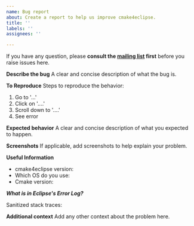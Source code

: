 ```yaml
---
name: Bug report
about: Create a report to help us improve cmake4eclipse.
title: ''
labels: ''
assignees: ''

---
```


If you have any question, please **consult the <a href="http://groups.google.com/d/forum/cmake4eclipse-users">mailing list</a> first** before you raise issues here.

**Describe the bug**
A clear and concise description of what the bug is.

**To Reproduce**
Steps to reproduce the behavior:
1. Go to '...'
2. Click on '....'
3. Scroll down to '....'
4. See error

**Expected behavior**
A clear and concise description of what you expected to happen.

**Screenshots**
If applicable, add screenshots to help explain your problem.

**Useful Information**
- cmake4eclipse version: 
- Which OS do you use: 
- Cmake version: 

***What is in Eclipse's Error Log?***
<!-- If possible, attach stack traces from the error log that mention de.marw.
Please keep the traces small; try to obfuscate any sensitive information (account names, passwords, ...) 
-->
Sanitized stack traces:

**Additional context**
Add any other context about the problem here.
